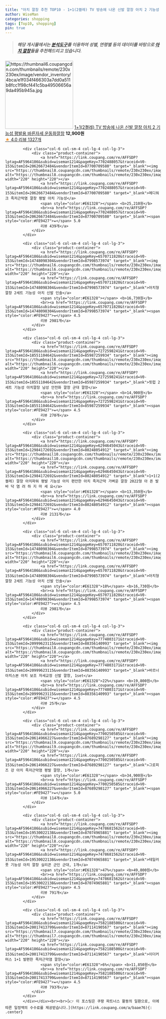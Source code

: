 ```yaml
---
title: "아치 깔창 추천 TOP10 - 1+1(2켤레) TV 방송에 나온 신발 깔창 아치 2 기능성 평발용 바른자세 운동화깔창"
author: WiseMan
categories: shopping
tags: [Top10, shopping]
pin: true
---
```


> ##### 해당 게시물에서는 [**분석도구**](https://itemscout.io/)를 이용하여 **성별**, **연령별** 등의 데이터를 바탕으로 [**아치 깔창**](https://link.coupang.com/a/baae76)들을 추천해드리고 있습니다.
<div class="container"><div class="row">
            <div class="col-6 col-sm-4 col-lg-4 col-lg-3">
                <div class="product-container">
                    <a href="https://link.coupang.com/re/AFFSDP?lptag=AF5964186&subid=wiseman1214&pageKey=7198935720&traceid=V0-153&itemId=18192147609&vendorItemId=79282944604" target="_blank"><img src="https://thumbnail6.coupangcdn.com/thumbnails/remote/230x230ex/image/vendor_inventory/4bca/e1f034f466303a7dd0a511b8fcc1f98cf441c5ba49506656a9da495b945a.jpg" alt="https://thumbnail6.coupangcdn.com/thumbnails/remote/230x230ex/image/vendor_inventory/4bca/e1f034f466303a7dd0a511b8fcc1f98cf441c5ba49506656a9da495b945a.jpg" width="220" height="220"></a>
                    <a href="https://link.coupang.com/re/AFFSDP?lptag=AF5964186&subid=wiseman1214&pageKey=7198935720&traceid=V0-153&itemId=18192147609&vendorItemId=79282944604" target="_blank">1+1(2켤레) TV 방송에 나온 신발 깔창 아치 2 기능성 평발용 바른자세 운동화깔창</a>
                    <span style="color:#E61328"></span> <b>12,900원</b>
                    <br><a href="https://link.coupang.com/re/AFFSDP?lptag=AF5964186&subid=wiseman1214&pageKey=7198935720&traceid=V0-153&itemId=18192147609&vendorItemId=79282944604" target="_blank"><span style="color:#FE9427">★</span> 4.0
                    리뷰 1327개</a>
                </div>
            </div>
            
            <div class="col-6 col-sm-4 col-lg-4 col-lg-3">
                <div class="product-container">
                    <a href="https://link.coupang.com/re/AFFSDP?lptag=AF5964186&subid=wiseman1214&pageKey=7702488057&traceid=V0-153&itemId=20626673484&vendorItemId=87700709580" target="_blank"><img src="https://thumbnail8.coupangcdn.com/thumbnails/remote/230x230ex/image/vendor_inventory/8b5f/60c71e08a1f51a10b847032f2cfdd48b98acce7221237d3b2e88fe692ac1.jpg" alt="https://thumbnail8.coupangcdn.com/thumbnails/remote/230x230ex/image/vendor_inventory/8b5f/60c71e08a1f51a10b847032f2cfdd48b98acce7221237d3b2e88fe692ac1.jpg" width="220" height="220"></a>
                    <a href="https://link.coupang.com/re/AFFSDP?lptag=AF5964186&subid=wiseman1214&pageKey=7702488057&traceid=V0-153&itemId=20626673484&vendorItemId=87700709580" target="_blank">메디워크 족저근막염 깔창 평발 아치 기능성</a>
                    <span style="color:#E61328"></span> <b>25,210원</b>
                    <br><a href="https://link.coupang.com/re/AFFSDP?lptag=AF5964186&subid=wiseman1214&pageKey=7702488057&traceid=V0-153&itemId=20626673484&vendorItemId=87700709580" target="_blank"><span style="color:#FE9427">★</span> 5.0
                    리뷰 439개</a>
                </div>
            </div>
            
            <div class="col-6 col-sm-4 col-lg-4 col-lg-3">
                <div class="product-container">
                    <a href="https://link.coupang.com/re/AFFSDP?lptag=AF5964186&subid=wiseman1214&pageKey=6570711820&traceid=V0-153&itemId=14748098304&vendorItemId=87998573974" target="_blank"><img src="https://thumbnail6.coupangcdn.com/thumbnails/remote/230x230ex/image/vendor_inventory/7063/251832a8e38fc54db564b894c6acb498180a6f45169ba14afbb5474b5447.jpg" alt="https://thumbnail6.coupangcdn.com/thumbnails/remote/230x230ex/image/vendor_inventory/7063/251832a8e38fc54db564b894c6acb498180a6f45169ba14afbb5474b5447.jpg" width="220" height="220"></a>
                    <a href="https://link.coupang.com/re/AFFSDP?lptag=AF5964186&subid=wiseman1214&pageKey=6570711820&traceid=V0-153&itemId=14748098304&vendorItemId=87998573974" target="_blank">아치형 깔창 2세트 기능성 아치 신발 인솔</a>
                    <span style="color:#E61328"></span> <b>16,730원</b>
                    <br><a href="https://link.coupang.com/re/AFFSDP?lptag=AF5964186&subid=wiseman1214&pageKey=6570711820&traceid=V0-153&itemId=14748098304&vendorItemId=87998573974" target="_blank"><span style="color:#FE9427">★</span> 4.5
                    리뷰 2981개</a>
                </div>
            </div>
            
            <div class="col-6 col-sm-4 col-lg-4 col-lg-3">
                <div class="product-container">
                    <a href="https://link.coupang.com/re/AFFSDP?lptag=AF5964186&subid=wiseman1214&pageKey=7272598241&traceid=V0-153&itemId=18551104642&vendorItemId=85987259934" target="_blank"><img src="https://thumbnail6.coupangcdn.com/thumbnails/remote/230x230ex/image/vendor_inventory/7038/394635ceabfa5929e8301a33892101743b448064c7f9fbb1557053cbb0b8.jpg" alt="https://thumbnail6.coupangcdn.com/thumbnails/remote/230x230ex/image/vendor_inventory/7038/394635ceabfa5929e8301a33892101743b448064c7f9fbb1557053cbb0b8.jpg" width="220" height="220"></a>
                    <a href="https://link.coupang.com/re/AFFSDP?lptag=AF5964186&subid=wiseman1214&pageKey=7272598241&traceid=V0-153&itemId=18551104642&vendorItemId=85987259934" target="_blank">핏럽 2세트 기능성 아치깔창 남성 안전화 깔창 군대 깔창</a>
                    <span style="color:#E61328"></span> <b>14,900원</b>
                    <br><a href="https://link.coupang.com/re/AFFSDP?lptag=AF5964186&subid=wiseman1214&pageKey=7272598241&traceid=V0-153&itemId=18551104642&vendorItemId=85987259934" target="_blank"><span style="color:#FE9427">★</span> 4.5
                    리뷰 270개</a>
                </div>
            </div>
            
            <div class="col-6 col-sm-4 col-lg-4 col-lg-3">
                <div class="product-container">
                    <a href="https://link.coupang.com/re/AFFSDP?lptag=AF5964186&subid=wiseman1214&pageKey=6294645043&traceid=V0-153&itemId=12984172692&vendorItemId=80248054912" target="_blank"><img src="https://thumbnail10.coupangcdn.com/thumbnails/remote/230x230ex/image/vendor_inventory/9e89/dc1931b41f240c4f2e6ab1e5af2fb8437c98c8c8f1f3c36b7e6045437e63.jpg" alt="https://thumbnail10.coupangcdn.com/thumbnails/remote/230x230ex/image/vendor_inventory/9e89/dc1931b41f240c4f2e6ab1e5af2fb8437c98c8c8f1f3c36b7e6045437e63.jpg" width="220" height="220"></a>
                    <a href="https://link.coupang.com/re/AFFSDP?lptag=AF5964186&subid=wiseman1214&pageKey=6294645043&traceid=V0-153&itemId=12984172692&vendorItemId=80248054912" target="_blank">1+1(2켤레) 깔창 아치파워 평발 기능성 아치 편안한 아치 족저근막 가벼운 깔창 2022형 아 픈 발 바 닥 염 려 하 지 마 세 요</a>
                    <span style="color:#E61328"></span> <b>13,350원</b>
                    <br><a href="https://link.coupang.com/re/AFFSDP?lptag=AF5964186&subid=wiseman1214&pageKey=6294645043&traceid=V0-153&itemId=12984172692&vendorItemId=80248054912" target="_blank"><span style="color:#FE9427">★</span> 4.0
                    리뷰 2131개</a>
                </div>
            </div>
            
            <div class="col-6 col-sm-4 col-lg-4 col-lg-3">
                <div class="product-container">
                    <a href="https://link.coupang.com/re/AFFSDP?lptag=AF5964186&subid=wiseman1214&pageKey=6570711820&traceid=V0-153&itemId=14748098304&vendorItemId=87998573974" target="_blank"><img src="https://thumbnail6.coupangcdn.com/thumbnails/remote/230x230ex/image/vendor_inventory/7063/251832a8e38fc54db564b894c6acb498180a6f45169ba14afbb5474b5447.jpg" alt="https://thumbnail6.coupangcdn.com/thumbnails/remote/230x230ex/image/vendor_inventory/7063/251832a8e38fc54db564b894c6acb498180a6f45169ba14afbb5474b5447.jpg" width="220" height="220"></a>
                    <a href="https://link.coupang.com/re/AFFSDP?lptag=AF5964186&subid=wiseman1214&pageKey=6570711820&traceid=V0-153&itemId=14748098304&vendorItemId=87998573974" target="_blank">아치형 깔창 2세트 기능성 아치 신발 인솔</a>
                    <span style="color:#E61328">18%</span> <b>16,730원</b>
                    <br><a href="https://link.coupang.com/re/AFFSDP?lptag=AF5964186&subid=wiseman1214&pageKey=6570711820&traceid=V0-153&itemId=14748098304&vendorItemId=87998573974" target="_blank"><span style="color:#FE9427">★</span> 4.5
                    리뷰 2981개</a>
                </div>
            </div>
            
            <div class="col-6 col-sm-4 col-lg-4 col-lg-3">
                <div class="product-container">
                    <a href="https://link.coupang.com/re/AFFSDP?lptag=AF5964186&subid=wiseman1214&pageKey=7774803171&traceid=V0-153&itemId=20999623115&vendorItemId=88356140993" target="_blank"><img src="https://thumbnail8.coupangcdn.com/thumbnails/remote/230x230ex/image/vendor_inventory/eebd/ee6b908a8b191c7b551f22a48878d15c2f50ed60d09d00558645ba327090.jpg" alt="https://thumbnail8.coupangcdn.com/thumbnails/remote/230x230ex/image/vendor_inventory/eebd/ee6b908a8b191c7b551f22a48878d15c2f50ed60d09d00558645ba327090.jpg" width="220" height="220"></a>
                    <a href="https://link.coupang.com/re/AFFSDP?lptag=AF5964186&subid=wiseman1214&pageKey=7774803171&traceid=V0-153&itemId=20999623115&vendorItemId=88356140993" target="_blank">바르너 아치스본 아치 보조 자세교정 신발 깔창, 1set</a>
                    <span style="color:#E61328">22%</span> <b>19,800원</b>
                    <br><a href="https://link.coupang.com/re/AFFSDP?lptag=AF5964186&subid=wiseman1214&pageKey=7774803171&traceid=V0-153&itemId=20999623115&vendorItemId=88356140993" target="_blank"><span style="color:#FE9427">★</span> 4.5
                    리뷰 25개</a>
                </div>
            </div>
            
            <div class="col-6 col-sm-4 col-lg-4 col-lg-3">
                <div class="product-container">
                    <a href="https://link.coupang.com/re/AFFSDP?lptag=AF5964186&subid=wiseman1214&pageKey=7700250585&traceid=V0-153&itemId=20614966227&vendorItemId=87689298127" target="_blank"><img src="https://thumbnail9.coupangcdn.com/thumbnails/remote/230x230ex/image/vendor_inventory/a4bd/888ff556f44a4c3f0ea5eed33b05dfca3673448e57f53b42b79c8c24726d.jpg" alt="https://thumbnail9.coupangcdn.com/thumbnails/remote/230x230ex/image/vendor_inventory/a4bd/888ff556f44a4c3f0ea5eed33b05dfca3673448e57f53b42b79c8c24726d.jpg" width="220" height="220"></a>
                    <a href="https://link.coupang.com/re/AFFSDP?lptag=AF5964186&subid=wiseman1214&pageKey=7700250585&traceid=V0-153&itemId=20614966227&vendorItemId=87689298127" target="_blank">그로피즈 강 아치 족저근막염 평발 깔창, 1개</a>
                    <span style="color:#E61328"></span> <b>34,900원</b>
                    <br><a href="https://link.coupang.com/re/AFFSDP?lptag=AF5964186&subid=wiseman1214&pageKey=7700250585&traceid=V0-153&itemId=20614966227&vendorItemId=87689298127" target="_blank"><span style="color:#FE9427">★</span> 5.0
                    리뷰 114개</a>
                </div>
            </div>
            
            <div class="col-6 col-sm-4 col-lg-4 col-lg-3">
                <div class="product-container">
                    <a href="https://link.coupang.com/re/AFFSDP?lptag=AF5964186&subid=wiseman1214&pageKey=7478681562&traceid=V0-153&itemId=19530022138&vendorItemId=87074965881" target="_blank"><img src="https://thumbnail8.coupangcdn.com/thumbnails/remote/230x230ex/image/vendor_inventory/cdd0/eaee5ab9c5fd4bc5b60e4f7ec9147628744069a54b152ac152ab0db5186c.png" alt="https://thumbnail8.coupangcdn.com/thumbnails/remote/230x230ex/image/vendor_inventory/cdd0/eaee5ab9c5fd4bc5b60e4f7ec9147628744069a54b152ac152ab0db5186c.png" width="220" height="220"></a>
                    <a href="https://link.coupang.com/re/AFFSDP?lptag=AF5964186&subid=wiseman1214&pageKey=7478681562&traceid=V0-153&itemId=19530022138&vendorItemId=87074965881" target="_blank">테일러풋 기능성 아치 깔창 실리콘 군인 군대, 1개</a>
                    <span style="color:#E61328">47%</span> <b>49,800원</b>
                    <br><a href="https://link.coupang.com/re/AFFSDP?lptag=AF5964186&subid=wiseman1214&pageKey=7478681562&traceid=V0-153&itemId=19530022138&vendorItemId=87074965881" target="_blank"><span style="color:#FE9427">★</span> 4.5
                    리뷰 791개</a>
                </div>
            </div>
            
            <div class="col-6 col-sm-4 col-lg-4 col-lg-3">
                <div class="product-container">
                    <a href="https://link.coupang.com/re/AFFSDP?lptag=AF5964186&subid=wiseman1214&pageKey=7582188500&traceid=V0-153&itemId=20017413799&vendorItemId=87114190567" target="_blank"><img src="https://thumbnail7.coupangcdn.com/thumbnails/remote/230x230ex/image/vendor_inventory/b2db/efca7ef31429b99c64c60ed742b62de010212b22fca1d801b49bdd098762.png" alt="https://thumbnail7.coupangcdn.com/thumbnails/remote/230x230ex/image/vendor_inventory/b2db/efca7ef31429b99c64c60ed742b62de010212b22fca1d801b49bdd098762.png" width="220" height="220"></a>
                    <a href="https://link.coupang.com/re/AFFSDP?lptag=AF5964186&subid=wiseman1214&pageKey=7582188500&traceid=V0-153&itemId=20017413799&vendorItemId=87114190567" target="_blank">이더커머스 1+1 발편한 족저근막염 깔창</a>
                    <span style="color:#E61328">6%</span> <b>11,850원</b>
                    <br><a href="https://link.coupang.com/re/AFFSDP?lptag=AF5964186&subid=wiseman1214&pageKey=7582188500&traceid=V0-153&itemId=20017413799&vendorItemId=87114190567" target="_blank"><span style="color:#FE9427">★</span> 4.5
                    리뷰 793개</a>
                </div>
            </div>
            </div></div><br><br>[👉 이 포스팅은 쿠팡 파트너스 활동의 일환으로, 이에 따른 일정액의 수수료를 제공받습니다.](https://link.coupang.com/a/baae76){: .center}